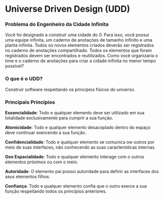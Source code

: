 # Universe Driven Design (UDD)

### Problema do Engenheiro da Cidade Infinita

Você foi designado a construir uma cidade do 0. Para isso, você possui uma equipe infinita, um caderno de anotações de tamanho infinito e uma planta infinita. Todos os novos elementos criados deverão ser registrados no caderno de anotações compartilhado. Todos os elementos que foram registrados devem ser encontrados e reutilizados. Como você organizaria o time e o caderno de anotações para criar a cidade infinita no menor tempo possível?

### O que é o UDD?

Construir software respeitando os princípios físicos do universo.


### Principais Princípios

**Essencialidade**: Todo e qualquer elemento deve ser utilizado em sua totalidade exclusivamente para cumprir a sua função.

**Atomicidade**: Todo e qualquer elemento desacoplado dentro do espaço deve continuar exercendo a sua função.

**Confidencialidade**: Todo e qualquer elemento se comunica ow outros por meio de suas interfaces, não conhecendo as suas características internas.

**Geo Espacialidade**:  Todo e qualquer elemento interage com o outros elementos próximos ou com o meio.

**Autoridade**:  O elemento pai possui autoridade para definir as interfaces dos seus elementos filhos.

**Confiança**:  Todo e qualquer elemento confia que o outro exerce a sua função respeitando todos os princípios anteriores.
